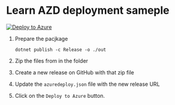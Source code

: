 
# Learn AZD deployment sameple

[![Deploy to Azure](https://aka.ms/deploytoazurebutton)](https://portal.azure.com/#create/Microsoft.Template/uri/https%3A%2F%2Fraw.githubusercontent.com%2Ffboucheros%2Flearn-azd%2Fzip-test%2Fdeployment%2Fazuredeploy.json)

1. Prepare the pacjkage
	```dotnetcli
	dotnet publish -c Release -o ./out  
	```

2. Zip the files from in the folder
3. Create a new release on GitHub with that zip file
4. Update the `azuredeploy.json` file with the new release URL
5. Click on the `Deploy to Azure` button.
